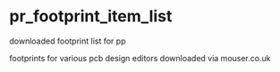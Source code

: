 # pr_footprint_item_list
downloaded footprint list for pp

footprints for various pcb design editors downloaded via mouser.co.uk
